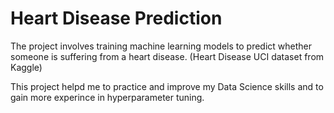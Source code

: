 # Heart Disease Prediction
The project involves training machine learning models to predict whether someone is suffering from a heart disease. (Heart Disease UCI dataset from Kaggle)

This project helpd me to practice and improve my Data Science skills and to gain more experince in hyperparameter tuning.

